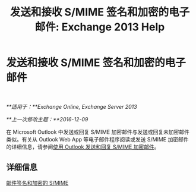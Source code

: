 ﻿---
title: '发送和接收 S/MIME 签名和加密的电子邮件: Exchange 2013 Help'
TOCTitle: 发送和接收 S/MIME 签名和加密的电子邮件
ms:assetid: 1ce37ada-0a80-4b47-8611-d008979589ff
ms:mtpsurl: https://technet.microsoft.com/zh-cn/library/Dn626157(v=EXCHG.150)
ms:contentKeyID: 61212704
ms.date: 01/11/2018
mtps_version: v=EXCHG.150
ms.translationtype: HT
---

# 发送和接收 S/MIME 签名和加密的电子邮件

 

_**适用于：**Exchange Online, Exchange Server 2013_

_**上一次修改主题：**2016-12-09_

在 Microsoft Outlook 中发送或回复 S/MIME 加密邮件与发送或回复未加密邮件类似。有关从 Outlook Web App 等电子邮件程序阅读或发送 S/MIME 加密邮件的详细信息，请参阅[使用 Outlook 发送和回复 S/MIME 加密邮件](https://go.microsoft.com/fwlink/p/?linkid=392520)。

## 详细信息

[邮件签名和加密的 S/MIME](s-mime-for-message-signing-and-encryption-exchange-2013-help.md)

